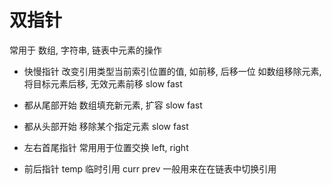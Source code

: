 # 双指针

常用于 数组, 字符串, 链表中元素的操作

- 快慢指针
改变引用类型当前索引位置的值, 如前移, 后移一位
如数组移除元素, 将目标元素后移, 无效元素前移
slow
fast

- 都从尾部开始
数组填充新元素, 扩容
slow
fast

- 都从头部开始
移除某个指定元素
slow
fast

- 左右首尾指针
常用用于位置交换
left, right

- 前后指针
temp 临时引用
curr
prev
一般用来在在链表中切换引用

